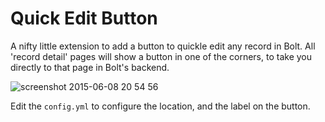 Quick Edit Button
=================

A nifty little extension to add a button to quickle edit any record in Bolt.
All 'record detail' pages will show a button in one of the corners, to take you
directly to that page in Bolt's backend.

![screenshot 2015-06-08 20 54 56](https://cloud.githubusercontent.com/assets/1833361/8042685/381df7ce-0e21-11e5-9115-dbf099369675.png)


Edit the `config.yml` to configure the location, and the label on the button.


